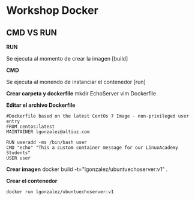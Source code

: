 # Workshop Docker 

## CMD VS RUN

**RUN**

Se ejecuta al momento de crear la imagen [build]

**CMD**

Se ejecuta al monendo de instanciar el contenedor [run]

**Crear carpeta y dockerfile**
	mkdir EchoServer
    vim Dockerfile

**Editar el archivo Dockerfile**

    #Dockerfile based on the latest CentOs 7 Image - non-privileged user entry
    FROM centos:latest
    MAINTAINER lgonzalez@altiuz.com

    RUN useradd -ms /bin/bash user
    CMD "echo" "This a custom container message for our LinuxAcademy Students"
    USER user
    
**Crear imagen**
    docker build -t="lgonzalez/ubuntuechoserver:v1" .

**Crear el contenedor**

    docker run lgonzalez/ubuntuechoserver:v1
